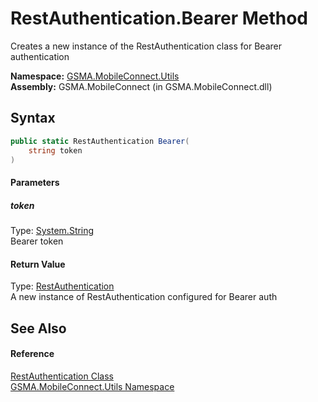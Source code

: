 RestAuthentication.Bearer Method
================================
Creates a new instance of the RestAuthentication class for Bearer authentication

**Namespace:** [GSMA.MobileConnect.Utils][1]  
**Assembly:** GSMA.MobileConnect (in GSMA.MobileConnect.dll)

Syntax
------

```csharp
public static RestAuthentication Bearer(
	string token
)
```

#### Parameters

##### *token*
Type: [System.String][2]  
Bearer token

#### Return Value
Type: [RestAuthentication][3]  
A new instance of RestAuthentication configured for Bearer auth

See Also
--------

#### Reference
[RestAuthentication Class][3]  
[GSMA.MobileConnect.Utils Namespace][1]  

[1]: ../README.md
[2]: http://msdn.microsoft.com/en-us/library/s1wwdcbf
[3]: README.md
[4]: ../../_icons/Help.png